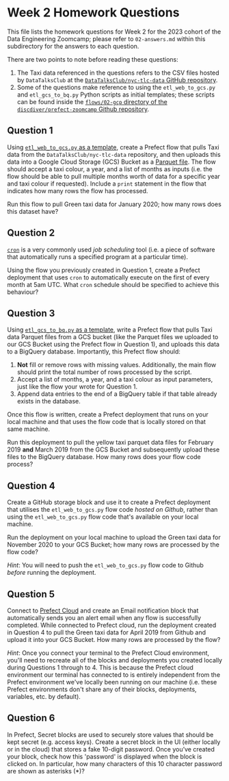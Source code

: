 # Week 2 Homework Questions

This file lists the homework questions for Week 2 for the 2023 cohort of the Data Engineering Zoomcamp; please refer to `02-answers.md` within this subdirectory for the answers to each question.

There are two points to note before reading these questions:
1. The Taxi data referenced in the questions refers to the CSV files hosted by `DataTalksClub` at the [`DataTalksClub/nyc-tlc-data` GitHub repository](https://github.com/DataTalksClub/nyc-tlc-data).
1. Some of the questions make reference to using the `etl_web_to_gcs.py` and `etl_gcs_to_bq.py` Python scripts as initial templates; these scripts can be found inside the [`flows/02-gcp` directory of the `discdiver/prefect-zoomcamp` Github repository](https://github.com/discdiver/prefect-zoomcamp/tree/main/flows/02_gcp).

## Question 1

Using [`etl_web_to_gcs.py` as a template](https://github.com/discdiver/prefect-zoomcamp/blob/main/flows/02_gcp/etl_web_to_gcs.py), create a Prefect flow that pulls Taxi data from the `DataTalksClub/nyc-tlc-data` repository, and then uploads this data into a Google Cloud Storage (GCS) Bucket as a [Parquet file](https://en.wikipedia.org/wiki/Apache_Parquet). The flow should accept a taxi colour, a year, and a list of months as inputs (i.e. the flow should be able to pull multiple months worth of data for a specific year and taxi colour if requested). Include a `print` statement in the flow that indicates how many rows the flow has processed.

Run this flow to pull Green taxi data for January 2020; how many rows does this dataset have?

## Question 2

[`cron`](https://en.wikipedia.org/wiki/Cron) is a very commonly used *job scheduling* tool (i.e. a piece of software that automatically runs a specified program at a particular time). 

Using the flow you previously created in Question 1, create a Prefect deployment that uses `cron` to automatically execute on the first of every month at 5am UTC. What `cron` schedule should be specified to achieve this behaviour?

## Question 3

Using [`etl_gcs_to_bq.py` as a template](hhttps://github.com/discdiver/prefect-zoomcamp/blob/main/flows/02_gcp/etl_gcs_to_bq.py), write a Prefect flow that pulls Taxi data Parquet files from a GCS bucket (like the Parquet files we uploaded to our GCS Bucket using the Prefect flow in Question 1), and uploads this data to a BigQuery database. Importantly, this Prefect flow should:
1. **Not** fill or remove rows with missing values. Additionally, the main flow should print the total number of rows processed by the script. 
1. Accept a list of months, a year, and a taxi colour as input parameters, just like the flow your wrote for Question 1.
1. Append data entries to the end of a BigQuery table if that table already exists in the database.

Once this flow is written, create a Prefect deployment that runs on your local machine and that uses the flow code that is locally stored on that same machine.

Run this deployment to pull the yellow taxi parquet data files for February 2019 **and** March 2019 from the GCS Bucket and subsequently upload these files to the BigQuery database. How many rows does your flow code process?

## Question 4

Create a GitHub storage block and use it to create a Prefect deployment that utilises the `etl_web_to_gcs.py` flow code *hosted on Github*, rather than using the `etl_web_to_gcs.py` flow code that's available on your local machine. 

Run the deployment on your local machine to upload the Green taxi data for November 2020 to your GCS Bucket; how many rows are processed by the flow code?

*Hint*: You will need to push the `etl_web_to_gcs.py` flow code to Github *before* running the deployment.

## Question 5

Connect to [Prefect Cloud](app.prefect.cloud) and create an Email notification block that automatically sends you an alert email when any flow is successfully completed. While connected to Prefect cloud, run the deployment created in Question 4 to pull the Green taxi data for April 2019 from Github and upload it into your GCS Bucket. How many rows are processed by the flow?

*Hint*: Once you connect your terminal to the Prefect Cloud environment, you'll need to recreate all of the blocks and deployments you created locally during Questions 1 through to 4. This is because the Prefect cloud environment our terminal has connected to is entirely independent from the Prefect environment we've locally been running on our machine (i.e. these Prefect environments don't share any of their blocks, deployments, variables, etc. by default).


## Question 6

In Prefect, Secret blocks are used to securely store values that should be kept secret (e.g. access keys). Create a secret block in the UI (either locally or in the cloud) that stores a fake 10-digit password. Once you’ve created your block, check how this 'password' is displayed when the block is clicked on. In particular, how many characters of this 10 character password are shown as asterisks (*)?